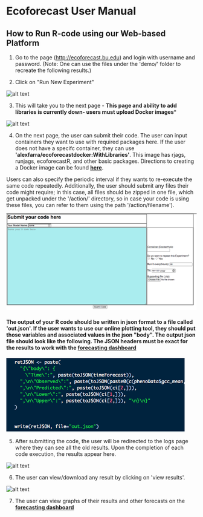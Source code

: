 # Ecoforecast User Manual


## How to Run R-code using our Web-based Platform
1. Go to the page (http://ecoforecast.bu.edu) and login with username and password. (Note: One can use the files under the 'demo/' folder to recreate the following results.)

2. Click on "Run New Experiment"

![alt text](figures/home.png)

3. This will take you to the next page - **This page and ability to add libraries is currently down- users must upload Docker images***

![alt text](figures/libbs.png)


4. On the next page, the user can submit their code. The user can input containers they want to use with required packages here. If the user does not have a specifc container, they can use **'alexfarra/ecoforecastdocker:WithLibraries'**. This image has rjags, runjags, ecoforecastR, and other basic packages. Directions to creating a Docker image can be found **[here](https://github.com/akhtarnabeel/ecoforecastCS/blob/master/CreateContainer.md)**. 

Users can also specify the periodic interval if they wants to re-execute the same code repeatedly. Additionally, the user should submit any files their code might require; in this case, all files should be zipped in one file, which get unpacked under the '/action/' directory, so in case your code is using these files, you can refer to them using the path '/action/filename'). 

![alt text](figures/run_page.png)

#### The output of your R code should be written in json format to a file called 'out.json'. If the user wants to use our online plotting tool, they should put those variables and associated values in the json "body". The output json file should look like the following. The JSON headers must be exact for the results to work with the **[forecasting dashboard](http://ecoforecast.bu.edu:3838/NEFI/)**

![alt text](figures/update_json.png)


5. After submitting the code, the user will be redirected to the logs page where they can see all the old results. Upon the completion of each code execution, the results appear here. 

![alt text](figures/logs.png)

6. The user can view/download any result by clicking on 'view results'.

![alt text](figures/results.png)

7. The user can view graphs of their results and other forecasts on the **[forecasting dashboard](http://ecoforecast.bu.edu:3838/NEFI/)**
